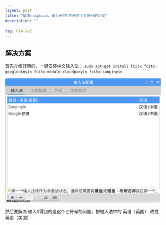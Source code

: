 ```yaml
---
layout: post
title: "解决raspbian，输入#得到的是这个￡符号的问题"
description: ""

tag: Pi4-入门 
---   
```






## 解决方案

首先介绍好用的，一键安装中文输入法：
`sudo apt-get install fcitx fcitx-googlepinyin fcitx-module-cloudpinyin fcitx-sunpinyin `   



![img](/images/posts/input_issue/1.png)





 然后要解决 输入#得到的是这个￡符号的问题，把输入法中的 英语（英国） 改成 英语（美国） 
